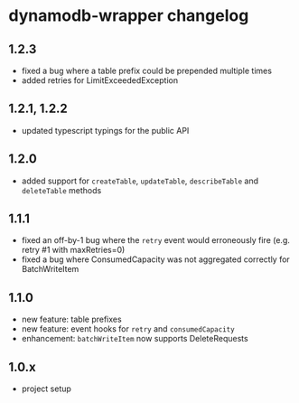 # dynamodb-wrapper changelog

## 1.2.3

- fixed a bug where a table prefix could be prepended multiple times
- added retries for LimitExceededException

## 1.2.1, 1.2.2

- updated typescript typings for the public API

## 1.2.0

- added support for `createTable`, `updateTable`, `describeTable` and `deleteTable` methods

## 1.1.1

- fixed an off-by-1 bug where the `retry` event would erroneously fire (e.g. retry #1 with maxRetries=0)
- fixed a bug where ConsumedCapacity was not aggregated correctly for BatchWriteItem

## 1.1.0

- new feature: table prefixes
- new feature: event hooks for `retry` and `consumedCapacity`
- enhancement: `batchWriteItem` now supports DeleteRequests

## 1.0.x

- project setup